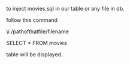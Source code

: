 to inject movies.sql in our table or any file in db.



follow this command

\i /pathofthatfile/filename




SELECT * FROM movies


table will be displayed.